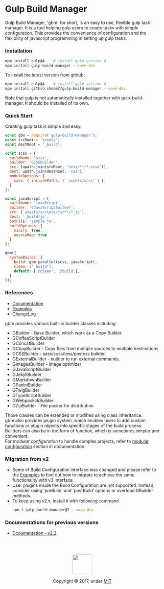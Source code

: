 # Gulp Build Manager

Gulp Build Manager, 'gbm' for short, is an easy to use, flexible gulp task manager. It is a tool helping gulp users to create tasks with simple configuration. This provides the convenience of configuration and the flexibility of javascript programming in setting up gulp tasks.

### Installation
```bash
npm install gulp@4    # install gulp version 4
npm install gulp-build-manager --save-dev
```

To install the latest version from github:
```bash
npm install gulp@4    # install gulp version 4
npm install github:shnam7/gulp-build-manager --save-dev
````
Note that gulp is not automatically installed together with gulp-build-manager. It should be installed of its own.

### Quick Start
Creating gulp task is simple and easy.

```javascript
const gbm = require('gulp-build-manager');
const srcRoot = 'assets';
const destRoot = '_build';

const scss = {
  buildName: 'scss',
  builder: 'GCSSBuilder',
  src: [upath.join(srcRoot, 'scss/**/*.scss')],
  dest: upath.join(destRoot, 'css'),
  moduleOptions: {
    sass: { includePaths: [ 'assets/scss' ] },
  }
};

const javaScript = {
  buildName: 'javaScript',
  builder: 'GJavaScriptBuilder',
  src: ['assets/scripts/js/**/*.js'],
  dest: '_build/js',
  outFile: 'sample.js',
  buildOptions: {
    minify: true,
    sourceMap: true
  }
};

gbm({
  systemBuilds: {
    build: gbm.parallel(scss, javaScript),
    clean: ['_build'],
    default: ['@clean', '@build'],
  }
});
```

### References
  - [Documentation][0]
  - [Examples][1]
  - [ChangeLog][2]
  
gbm provides various built-in builder classes including:
  - GBuilder - Base Builder, which work as a Copy Builder.
  - GCoffeeScriptBuilder
  - GConcatBuilder
  - GCopyBuilder - Copy files from multiple sources to multiple destinations
  - GCSSBuilder - sass/scss/less/postcss builder.
  - GExternalBuilder - builder to run external commands.
  - GImagesBuilder - Image optimizer
  - GJavaScriptBuilder
  - GJekyllBuilder
  - GMarkdownBuilder
  - GPaniniBuilder
  - GTwigBuilder
  - GTypeScriptBuilder
  - GWebpackckBuilder
  - GZipBuilder - File packer for distribution

Those classes can be extended or modified using class inheritance.<br>
gbm also provides plugin system, which enables users to add custom functions or plugin objects into specific stages of the build process.
Builders can also be in the form of function, which is sometimes simpler and convenient.<br>
For *modular configuration* to handle complex projects, refer to [modular configuration][4] section in documentation.<br>

### Migration from v2
- Some of Build Configuration interface was changed and please refer to the [Examples][1] to find out how to migrate to achieve the same functionality with v3 interface.
- User plugins inside the Build Configuration are not supported. Instead, consider using 'preBuild' and 'postBuild' options or overload GBuilder methods.
- To keep using v2.x, install it with following command
  ```bash
  npm i gulp-build-manager@2 --save-dev
  ```

### Documentations for previous versions
  - [Dcoumentation - v2.2][3]

[0]: https://shnam7.github.io/gulp-build-manager/
[1]: https://github.com/shnam7/gulp-build-manager/tree/master/examples
[2]: https://github.com/shnam7/gulp-build-manager/tree/master/CHANGELOG.md
[3]: https://github.com/shnam7/gulp-build-manager/tree/master/docs
[4]: https://shnam7.github.io/gulp-build-manager/resources/modular-configuration/

<br>
<br>
<p align="center">
  <img class="logo" src="https://shnam7.github.io/gulp-build-manager/images/gbm.svg" width="64px">
  <p align=center>Copyright &copy; 2017, under <a href="./LICENSE">MIT</a></p>
</div>
